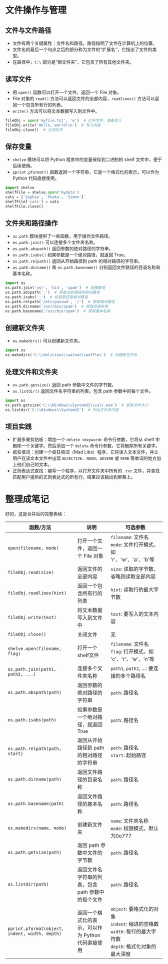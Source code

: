 # 文件操作与管理

## 文件与文件路径
- 文件有两个关键属性：文件名和路径。路径指明了文件在计算机上的位置。
- 文件名的最后一个句点之后的部分称为文件的“扩展名”，它指出了文件的类型。
- 在路径中，`C:\` 部分是“根文件夹”，它包含了所有其他文件夹。

## 读写文件
- 用 `open()` 函数可以打开一个文件，返回一个 File 对象。
- File 对象的 `read()` 方法可以返回文件的全部内容，`readlines()` 方法可以返回一个包含所有行的列表。
- `write()` 方法可以将文本数据写入到文件中。

```python
fileObj = open('myfile.txt', 'w')  # 打开文件，准备写入
fileObj.write('Hello, world!\n')  # 写入内容
fileObj.close()  # 关闭文件
```

## 保存变量
- `shelve` 模块可以将 Python 程序中的变量保存到二进制的 shelf 文件中，便于后续使用。
- `pprint.pformat()` 函数返回一个字符串，它是一个格式化的表示，可以作为 Python 代码直接使用。

```python
import shelve
shelfFile = shelve.open('mydata')
cats = ['Zophie', 'Pooka', 'Simon']
shelfFile['cats'] = cats
shelfFile.close()
```

## 文件夹和路径操作
- `os.path` 模块提供了一些函数，用于操作文件路径。
- `os.path.join()` 可以连接多个文件夹名称。
- `os.path.abspath()` 返回参数的绝对路径的字符串。
- `os.path.isabs()` 如果参数是一个绝对路径，就返回 True。
- `os.path.relpath()` 返回从开始路径到 path 的相对路径的字符串。
- `os.path.dirname()` 和 `os.path.basename()` 分别返回文件路径的目录名称和基本名称。

```python
import os
os.path.join('usr', 'bin', 'spam')  # 连接路径
os.path.abspath('.')  # 获取当前路径的绝对路径
os.path.isabs('.')  # 检查是否是绝对路径
os.path.relpath('/etc/passwd', '/')  # 获取相对路径
os.path.dirname('/usr/bin/spam')  # 获取目录名称
os.path.basename('/usr/bin/spam')  # 获取基本名称
```

## 创建新文件夹
- `os.makedirs()` 可以创建新文件夹。
  
```python
import os
os.makedirs('C:\\delicious\\walnut\\waffles')  # 创建新文件夹
```

## 处理文件和文件夹
- `os.path.getsize()` 返回 path 参数中文件的字节数。
- `os.listdir()` 返回文件名字符串的列表，包含 path 参数中的每个文件。

```python
import os
os.path.getsize('C:\\Windows\\System32\\calc.exe')  # 获取文件大小
os.listdir('C:\\Windows\\System32')  # 列出文件夹内容
```

## 项目实践
- 扩展多重剪贴板：增加一个 `delete <keyword>` 命令行参数，它将从 shelf 中删除一个关键字。然后添加一个 `delete` 命令行参数，它将删除所有关键字。
- 疯狂填词：创建一个疯狂填词（Mad Libs）程序，它将读入文本文件，并让用户在该文本文件中出现 `ADJECTIVE`、`NOUN`、`ADVERB` 或 `VERB` 等单词的地方加上他们自己的文本。
- 正则表达式查找：编写一个程序，以打开文件夹中所有的 `.txt` 文件，并查找匹配用户提供的正则表达式的所有行。结果应该输出到屏幕上。

# 整理成笔记

好的，这是合并后的完整表格：

| 函数/方法                                      | 说明                                               | 可选参数                                                     |
| ---------------------------------------------- | -------------------------------------------------- | ------------------------------------------------------------ |
| `open(filename, mode)`                         | 打开一个文件，返回一个 File 对象                   | `filename`: 文件名<br>`mode`: 文件打开模式，如 'r'、'w'、'a'、'b'等 |
| `fileObj.read(size)`                           | 返回文件的全部内容                                 | `size`: 读取的字节数，省略则读取全部内容                     |
| `fileObj.readlines(hint)`                      | 返回一个包含所有行的列表                           | `hint`: 读取行的最大字节数                                   |
| `fileObj.write(text)`                          | 将文本数据写入到文件中                             | `text`: 要写入的文本内容                                     |
| `fileObj.close()`                              | 关闭文件                                           | 无                                                           |
| `shelve.open(filename, flag)`                  | 打开一个shelf文件                                  | `filename`: 文件名<br>`flag`: 打开模式，如 'c'、'r'、'w'、'n'等 |
| `os.path.join(path1, path2, ...)`              | 连接多个文件夹名称                                 | `path1`, `path2`, ...: 要连接的多个路径名                    |
| `os.path.abspath(path)`                        | 返回参数的绝对路径的字符串                         | `path`: 路径名                                               |
| `os.path.isabs(path)`                          | 如果参数是一个绝对路径，就返回 True                | `path`: 路径名                                               |
| `os.path.relpath(path, start)`                 | 返回从开始路径到 path 的相对路径的字符串           | `path`: 路径名<br>`start`: 起始路径                          |
| `os.path.dirname(path)`                        | 返回文件路径的目录名称                             | `path`: 路径名                                               |
| `os.path.basename(path)`                       | 返回文件路径的基本名称                             | `path`: 路径名                                               |
| `os.makedirs(name, mode)`                      | 创建新文件夹                                       | `name`: 文件夹名称<br>`mode`: 权限模式，默认为0o777          |
| `os.path.getsize(path)`                        | 返回 path 参数中文件的字节数                       | `path`: 路径名                                               |
| `os.listdir(path)`                             | 返回文件名字符串的列表，包含 path 参数中的每个文件 | `path`: 路径名                                               |
| `pprint.pformat(object, indent, width, depth)` | 返回一个格式化的表示，可以作为 Python 代码直接使用 | `object`: 要格式化的对象<br>`indent`: 缩进的空格数<br>`width`: 每行的最大字符数<br>`depth`: 格式化对象的最大深度 |
